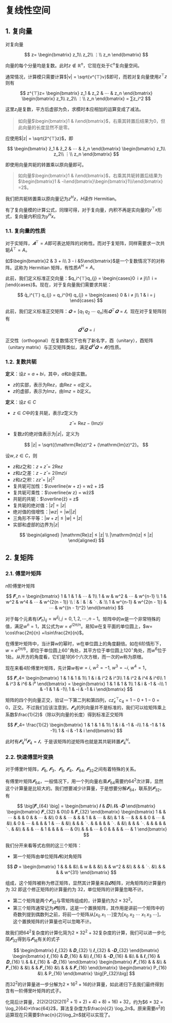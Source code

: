 # 复线性空间

## 1. 复向量

对复向量

$$
z= \begin{bmatrix}
z_1\\
z_2\\
⋮\\
z_n
\end{bmatrix}
$$

向量的每个分量均是复数。此时$z∉ℝ^n$，它现在处于$ℂ^n$复向量空间。

通常情况，计算模只需要计算$|v| = \sqrt{v^{⊤}v}$即可，而若对复向量使用$z^{⊤}z$则有

$$
z^{⊤}z= \begin{bmatrix}
z_1 & z_2 & ⋯ & z_n
\end{bmatrix}
\begin{bmatrix}
z_1\\
z_2\\
⋮\\
z_n
\end{bmatrix} = ∑z_i^2
$$

这里$z_i$是复数，平方后虚部为负，求模时本应相加的运算变成了减法。

> 如向量$\begin{bmatrix}1 & i\end{bmatrix}$，右乘其转置后结果为$0$，但此向量的长度显然不是零。

应使用$|z| = \sqrt{z̄^{⊤}z}$，即

$$
\begin{bmatrix}
z̄_1 & z̄_2 & ⋯ & z̄_n
\end{bmatrix}
\begin{bmatrix}
z_1\\
z_2\\
⋮\\
z_n
\end{bmatrix}
$$

即使用向量共轭的转置乘以原向量即可。

> 如向量$\begin{bmatrix}1 & i\end{bmatrix}$，右乘其共轭转置后结果为$\begin{bmatrix}1 & -i\end{bmatrix}\begin{bmatrix}1\\i\end{bmatrix} =2$。

我们把共轭转置乘以原向量记为$z^{H}z$，$H$读作 Hermitian。

有了复向量模的计算公式，同理可得，对于复向量，内积不再是实向量的$y^{⊤} x$形式，复向量内积应为$y^{H}x$。

### 1.1. 复向量的性质

对于实矩阵，$𝑨^{⊤} = A$即可表达矩阵的对称性。而对于复矩阵，同样需要求一次共轭$Ā^{⊤} =A$。

如$\begin{bmatrix}2 & 3 + i\\ 3 - i &5\end{bmatrix}$是一个复数情况下的对称阵。这称为 Hermitian 矩阵，有性质$A^{H}=A$。

此前，我们定义标准正交向量：$q_i^{⊤}q_{j} = \begin{cases}0 i ≠ j\\1 i = j\end{cases}$。现在，对于复向量我们需要求共轭：

$$
q̄_i^{⊤} q_{j} = q_i^{H} q_{j} =
\begin{cases}
  0 & i ≠ j\\
  1 & i = j
\end{cases}
$$

此前，我们定义标准正交矩阵：$𝑸 = \big[q_1\ q_2\ ⋯\ q_n\big]$有$𝑸^{⊤}𝑸 = 𝑰$。现在对于复矩阵则有

$$
𝑸^{H}𝑸=i
$$

正交性（orthogonal）在复数情况下也有了新名字，酉（unitary），酉矩阵（unitary matrix）与正交矩阵类似，满足$𝑸^{H}𝑸 = 𝑰$的性质。

### 1.2. 复数共轭

**定义**：设$z= a + bi$，其中，$a$和$b$是实数。

- $z$的实部，表示为$\mathrm{Re}z$，由$\mathrm{Re}z = a$定义。
- $z$的虚部，表示为$\mathrm{Im}z$，由$\mathrm{Im}z = b$定义。

**定义**：设$z ∈ C$

- $z ∈ C$中的复共轭，表示$z̄$定义为

$$
z̄ = \mathrm{Re}z - (\mathrm{Im}z) i
$$

- 复数$z$的绝对值表示为$|z|$，定义为

$$
|z| = \sqrt{(\mathrm{Re}z)^2 + (\mathrm{Im}z)^2}。
$$

设$w, z ∈ C$，则

- $z$和$z̄$之和：$z + z̄ = 2{\mathrm{Re}z}$
- $z$和$z̄$之差：$z - z̄ = 2(\mathrm{Im}z)i$
- $z$和$z̄$之积：$zz̄ = |z|^2$
- 复共轭可加性：$\overline{w + z} = wz̄ + z̄$
- 复共轭可乘性：$\overline{w z} = wz̄z̄$
- 共轭的共轭：$\overline{z̄} = z$
- 复共轭的绝对值：$|z̄| = |z|$
- 绝对值的倍增性：$|wz| = |w||z|$
- 三角形不平等：$|w + z| ≤ |w|+|z|$
- 实部和虚部的边界为$|z|$

$$
\begin{aligned}
  |\mathrm{Re}z| ≤ |z| \\
  |\mathrm{Im}z| ≤ |z|
\end{aligned}
$$

## 2. 复矩阵

### 2.1. 傅里叶矩阵

$n$阶傅里叶矩阵

$$
𝑭_n = \begin{bmatrix}
1 & 1 & 1 & ⋯ & 1\\
1 & w & w^2 & ⋯ & w^{n-1} \\
1 & w^2 & w^4 & ⋯ & w^{2(n - 1)} \\
⋮ & ⋮ & ⋮ & ⋱ & ⋮\\
1 & w^{n-1} & w^{2(n - 1)} & ⋯ & w^{(n - 1)^2}
\end{bmatrix}
$$

对于每个元素有$(𝑭_n)_{ij} = w^{ij} i, j = 0, 1, 2, ⋯, n-1$。矩阵中的$w$是一个非常特殊的值，满足$w^n = 1$，其公式为$w = e^{i2π/n}$。易知$w$在复平面的单位圆上，$w= \cos\frac{2π}{n} +i\sin\frac{2π}{n}$。

在傅里叶矩阵中，当计算$w$的幂时，$w$在单位圆上的角度翻倍。如在$6$阶情形下，$w = e^{2π/6}$，即位于单位圆上${60}^{∘}$角处，其平方位于单位圆上${120}^{∘}$角处，而$w^6$位于$1$处。从开方的角度看，它们是$1$的$6$个六次方根，而一次的$w$称为原根。

现在来看$4$阶傅里叶矩阵，先计算$w$有$w = i, \ w^2 = -1, \ w^3 = -i, \ w^4 = 1$，

$$
𝑭_4=
\begin{bmatrix}
  1 & 1 & 1 & 1\\
  1 & i & i^2 & i^3\\
  1 & i^2 & i^4 & i^6\\
  1 & i^3 & i^6 & i⁹
\end{bmatrix} =
\begin{bmatrix}
  1 & 1 & 1 & 1\\
  1 & i & -1 & -i\\
  1 & -1 & 1 & -1\\
  1 & -i & -1 & i
\end{bmatrix}
$$

矩阵的四个列向量正交，验证一下第二列和第四列，$cz̄_x^{⊤}c_4 = 1 - 0 + 1 - 0 = 0$，正交。不过我们应该注意到，$𝑭_4$的列向量并不是标准的，我们可以给矩阵乘上系数$\frac{1}{2}$（除以列向量的长度）得到标准正交矩阵

$$
𝑭_4= \frac{1}{2}
\begin{bmatrix}
  1 & 1 & 1 & 1\\
  1 & i & -1 & -i\\
  1 & -1 & 1 & -1\\
  1 & -i & -1 & i
\end{bmatrix}
$$

此时有$𝑭_4^{H}𝑭_4= 𝑰$，于是该矩阵的逆矩阵也就是其共轭转置$𝑭_4^{H}$。

### 2.2. 快速傅里叶变换

对于傅里叶矩阵，$𝑭_6, \ 𝑭_3$、$𝑭_8, \ 𝑭_4$、$𝑭_{64}, \ 𝑭_{32}$之间有着特殊的关系。

有傅里叶矩阵$𝑭_{64}$，一般情况下，用一个列向量右乘$𝑭_{64}$需要约${64}^2$次计算，显然这个计算量是比较大的。我们想要减少计算量，于是想要分解$𝑭_{64}$，联系到$𝑭_{32}$，有

$$
\big[𝑭_{64} \big] =
\begin{bmatrix}
  𝑰 & 𝑫\\ 𝑰& -𝑫
\end{bmatrix}
\begin{bmatrix}
  𝑭_{32} & 0\\0 & 𝑭_{32}
\end{bmatrix}
\begin{bmatrix}
  1 & & ⋯ & & & 0 & & ⋯ & &\\
  0 & & ⋯ & & & 1 & & ⋯ & &\\
  & 1 & ⋯ & & & & 0 & ⋯ & &\\
  & 0 & ⋯ & & & & 1 & ⋯ & &\\
  & & & ⋱ & & & & & ⋱ & &\\
  & & & ⋱ & & & & & ⋱ & &\\
  & & & ⋯ & 1 & & & & ⋯ & 0\\
  & & & ⋯ & 0 & & & & ⋯ & 1
\end{bmatrix}
$$

我们分开来看等式右侧的这三个矩阵：

- 第一个矩阵由单位矩阵$𝑰$和对角矩阵

$$
𝑫 = \begin{bmatrix}
  1 & & & &\\
  & w & & &\\
  & & w^2 & &\\
  & & &   ⋱ &\\
  & & & & w^{31}
\end{bmatrix}
$$

组成，这个矩阵被称为修正矩阵，显然其计算量来自$𝑫$矩阵，对角矩阵的计算量约为 32 即这个修正矩阵的计算量约为 32，单位矩阵的计算量忽略不计。

- 第二个矩阵是两个$𝑭_{32}$与零矩阵组成的，计算量约为$2 × 32^2$。
- 第三个矩阵通常记为$𝑷$矩阵，这是一个置换矩阵，其作用是讲前一个矩阵中的奇数列提到偶数列之前，将前一个矩阵从$[x_0\ x_1\ ⋯]$变为$[x_0\ x_2\ ⋯\ x_1\ x_3\ ⋯]$，这个置换矩阵的计算量也可以忽略不计。

故我们把${64}^2$复杂度的计算化简为$2× 32^2 + 32$复杂度的计算，我们可以进一步化简$𝑭_{32}$得到与$𝑭_{16}$有关的式子

$$
\begin{bmatrix}
  𝑰_{32} & 𝑫_{32} \\
  𝑰_{32} & -𝑫_{32}
\end{bmatrix}
\begin{bmatrix}
  𝑰_{16} & 𝑫_{16} & &\\
  𝑰_{16} & -𝑫_{16} & &\\
  & & 𝑰_{16} & 𝑫_{16} \\
  & & 𝑰_{16} & -𝑫_{16}
\end{bmatrix}
\begin{bmatrix}
  𝑭_{16} & & &\\
  & 𝑭_{16} & &\\
  & & 𝑭_{16} &\\
  & & & 𝑭_{16}
\end{bmatrix}
\begin{bmatrix}
  P_{16} &\\
  & P_{16}
\end{bmatrix}
\big[P_{32}\big]
$$

而${32}^2$的计算量进一步分解为$2 × 16^2 + 16$的计算量，如此递归下去我们最终得到含有一阶傅里叶矩阵的式子。

化简后计算量，$2 (2(2(2(2(2(1)^2 + 1) +2) +4) +8) + 16) +32$，约为$6 × 32 = \log_2{64}×\frac{64}2$，算法复杂度为$\frac{n}{2} \log_2n$。原来需要$n^2$的运算现在只需要$\frac{n}{2}\log_2n$就可以实现了。
